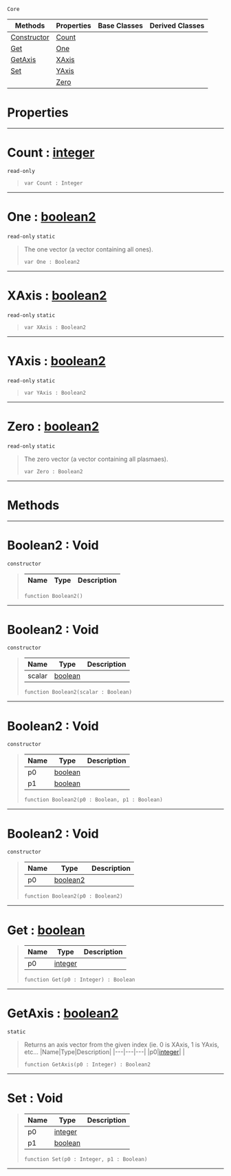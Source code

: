  `Core`

|Methods|Properties|Base Classes|Derived Classes|
|---|---|---|---|
|[ Constructor](https://plasmaengine.github.io/PlasmaDocs/Plasma1/C++/code_reference/lightning_base_types/boolean2.md#boolean2-void)|[ Count](https://plasmaengine.github.io/PlasmaDocs/Plasma1/C++/code_reference/lightning_base_types/boolean2.md#count-plasma-engine-docume)| | |
|[ Get](https://plasmaengine.github.io/PlasmaDocs/Plasma1/C++/code_reference/lightning_base_types/boolean2.md#get-plasma-engine-document)|[ One](https://plasmaengine.github.io/PlasmaDocs/Plasma1/C++/code_reference/lightning_base_types/boolean2.md#one-plasma-engine-document)| | |
|[ GetAxis](https://plasmaengine.github.io/PlasmaDocs/Plasma1/C++/code_reference/lightning_base_types/boolean2.md#getaxis-plasma-engine-docu)|[ XAxis](https://plasmaengine.github.io/PlasmaDocs/Plasma1/C++/code_reference/lightning_base_types/boolean2.md#xaxis-plasma-engine-docume)| | |
|[ Set](https://plasmaengine.github.io/PlasmaDocs/Plasma1/C++/code_reference/lightning_base_types/boolean2.md#set-void)|[ YAxis](https://plasmaengine.github.io/PlasmaDocs/Plasma1/C++/code_reference/lightning_base_types/boolean2.md#yaxis-plasma-engine-docume)| | |
| |[ Zero](https://plasmaengine.github.io/PlasmaDocs/Plasma1/C++/code_reference/lightning_base_types/boolean2.md#plasma-plasma-engine-documen)| | |


 #  Properties


---  
 #  Count : [integer](https://plasmaengine.github.io/PlasmaDocs/Plasma1/C++/code_reference/lightning_base_types/integer.md)

 `read-only`

> 
> ``` lang=cpp, name=Lightning
> var Count : Integer


---  
 #  One : [boolean2](https://plasmaengine.github.io/PlasmaDocs/Plasma1/C++/code_reference/lightning_base_types/boolean2.md)

 `read-only` `static`

> The one vector (a vector containing all ones).
> ``` lang=cpp, name=Lightning
> var One : Boolean2


---  
 #  XAxis : [boolean2](https://plasmaengine.github.io/PlasmaDocs/Plasma1/C++/code_reference/lightning_base_types/boolean2.md)

 `read-only` `static`

> 
> ``` lang=cpp, name=Lightning
> var XAxis : Boolean2


---  
 #  YAxis : [boolean2](https://plasmaengine.github.io/PlasmaDocs/Plasma1/C++/code_reference/lightning_base_types/boolean2.md)

 `read-only` `static`

> 
> ``` lang=cpp, name=Lightning
> var YAxis : Boolean2


---  
 #  Zero : [boolean2](https://plasmaengine.github.io/PlasmaDocs/Plasma1/C++/code_reference/lightning_base_types/boolean2.md)

 `read-only` `static`

> The zero vector (a vector containing all plasmaes).
> ``` lang=cpp, name=Lightning
> var Zero : Boolean2


---  
 #  Methods


---  
 #  Boolean2 : Void

 `constructor`

> 
> |Name|Type|Description|
> |---|---|---|
> ``` lang=cpp, name=Lightning
> function Boolean2()
> ``` 


---  
 #  Boolean2 : Void

 `constructor`

> 
> |Name|Type|Description|
> |---|---|---|
> |scalar|[boolean](https://plasmaengine.github.io/PlasmaDocs/Plasma1/C++/code_reference/lightning_base_types/boolean.md)| |
> ``` lang=cpp, name=Lightning
> function Boolean2(scalar : Boolean)
> ``` 


---  
 #  Boolean2 : Void

 `constructor`

> 
> |Name|Type|Description|
> |---|---|---|
> |p0|[boolean](https://plasmaengine.github.io/PlasmaDocs/Plasma1/C++/code_reference/lightning_base_types/boolean.md)| |
> |p1|[boolean](https://plasmaengine.github.io/PlasmaDocs/Plasma1/C++/code_reference/lightning_base_types/boolean.md)| |
> ``` lang=cpp, name=Lightning
> function Boolean2(p0 : Boolean, p1 : Boolean)
> ``` 


---  
 #  Boolean2 : Void

 `constructor`

> 
> |Name|Type|Description|
> |---|---|---|
> |p0|[boolean2](https://plasmaengine.github.io/PlasmaDocs/Plasma1/C++/code_reference/lightning_base_types/boolean2.md)| |
> ``` lang=cpp, name=Lightning
> function Boolean2(p0 : Boolean2)
> ``` 


---  
 #  Get : [boolean](https://plasmaengine.github.io/PlasmaDocs/Plasma1/C++/code_reference/lightning_base_types/boolean.md)

> 
> |Name|Type|Description|
> |---|---|---|
> |p0|[integer](https://plasmaengine.github.io/PlasmaDocs/Plasma1/C++/code_reference/lightning_base_types/integer.md)| |
> ``` lang=cpp, name=Lightning
> function Get(p0 : Integer) : Boolean
> ``` 


---  
 #  GetAxis : [boolean2](https://plasmaengine.github.io/PlasmaDocs/Plasma1/C++/code_reference/lightning_base_types/boolean2.md)

 `static`

> Returns an axis vector from the given index (ie. 0 is XAxis, 1 is YAxis, etc...
> |Name|Type|Description|
> |---|---|---|
> |p0|[integer](https://plasmaengine.github.io/PlasmaDocs/Plasma1/C++/code_reference/lightning_base_types/integer.md)| |
> ``` lang=cpp, name=Lightning
> function GetAxis(p0 : Integer) : Boolean2
> ``` 


---  
 #  Set : Void

> 
> |Name|Type|Description|
> |---|---|---|
> |p0|[integer](https://plasmaengine.github.io/PlasmaDocs/Plasma1/C++/code_reference/lightning_base_types/integer.md)| |
> |p1|[boolean](https://plasmaengine.github.io/PlasmaDocs/Plasma1/C++/code_reference/lightning_base_types/boolean.md)| |
> ``` lang=cpp, name=Lightning
> function Set(p0 : Integer, p1 : Boolean)
> ``` 


---  
 

 